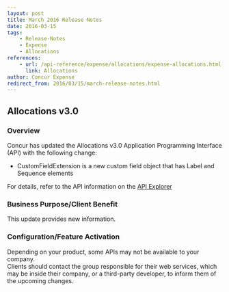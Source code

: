 ```yaml
---
layout: post
title: March 2016 Release Notes
date: 2016-03-15
tags:
    - Release-Notes
    - Expense
    - Allocations
references:
    - url: /api-reference/expense/allocations/expense-allocations.html
      link: Allocations
author: Concur Expense
redirect_from: 2016/03/15/march-release-notes.html
---
```


## Allocations v3.0

### Overview
Concur has updated the Allocations v3.0 Application Programming Interface (API) with the following change:  
* CustomFieldExtension is a new custom field object that has Label and Sequence elements  

For details, refer to the API information on the [API Explorer]({{site.baseurl}}/api-explorer/v3-0/Allocations.html)

### Business Purpose/Client Benefit
This update provides new information.

### Configuration/Feature Activation
Depending on your product, some APIs may not be available to your company.  
Clients should contact the group responsible for their web services, which may be inside their company, or a third-party developer, to inform them of the upcoming changes.
